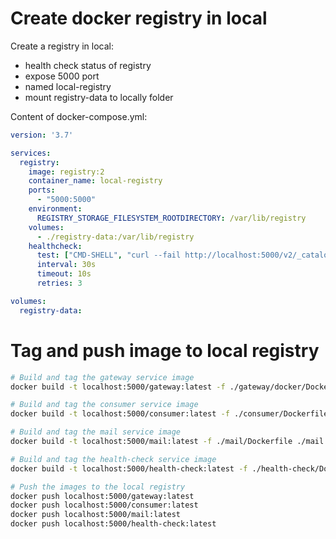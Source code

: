 # Create docker registry in local
Create a registry in local:
- health check status of registry
- expose 5000 port
- named local-registry
- mount registry-data to locally folder

Content of docker-compose.yml:

```yml
version: '3.7'

services:
  registry:
    image: registry:2
    container_name: local-registry
    ports:
      - "5000:5000"
    environment:
      REGISTRY_STORAGE_FILESYSTEM_ROOTDIRECTORY: /var/lib/registry
    volumes:
      - ./registry-data:/var/lib/registry
    healthcheck:
      test: ["CMD-SHELL", "curl --fail http://localhost:5000/v2/_catalog || exit 1"]
      interval: 30s
      timeout: 10s
      retries: 3

volumes:
  registry-data:

``` 

# Tag and push image to local registry

``` bash
# Build and tag the gateway service image
docker build -t localhost:5000/gateway:latest -f ./gateway/docker/Dockerfile ./gateway

# Build and tag the consumer service image
docker build -t localhost:5000/consumer:latest -f ./consumer/Dockerfile ./consumer

# Build and tag the mail service image
docker build -t localhost:5000/mail:latest -f ./mail/Dockerfile ./mail

# Build and tag the health-check service image
docker build -t localhost:5000/health-check:latest -f ./health-check/Dockerfile ./health-check

# Push the images to the local registry
docker push localhost:5000/gateway:latest
docker push localhost:5000/consumer:latest
docker push localhost:5000/mail:latest
docker push localhost:5000/health-check:latest
```
